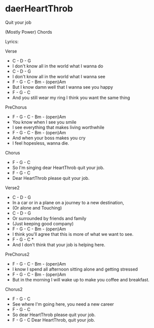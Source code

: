 # daerHeartThrob
Quit your job

(Mostly Power) Chords


Lyrics:

Verse
* C - D - G
* I don't know all in the world what I wanna do
* C - D - G
* I don't know all in the world what I wanna see
* F - G - C - Bm - (open)Am
* But I know damn well that I wanna see you happy
* F - G - C
* And you still wear my ring
I think you want the same thing

PreChorus
* F - G - C - Bm - (open)Am
* You know when I see you smile
* I see everything that makes living worthwhile
* F - G - C - Bm - (open)Am 
* And when your boss makes you cry
* I feel hopesless, wanna die.

Chorus
* F - G - C 
* So I'm singing dear HeartThrob quit your job.
* F - G - C 
* Dear HeartThrob please quit your job.

Verse2
* C - D - G 
* In a car or in a plane on a journey to a new destination,
* (Or alone and Touching)
* C - D - G 
* Or surrounded by friends and family
* (Just keeping good company)
* F - G - C - Bm - (open)Am 
* I think you'll agree that this is more of what we want to see.
* F - G - C *
* And I don't think that your job is helping here.

PreChorus2
* F - G - C - Bm - (open)Am 
* I know I spend all afternoon sitting alone and getting stressed
* F - G - C - Bm - (open)Am 
* But in the morning I will wake up to make you coffee and breakfast.

Chorus2
* F - G - C 
* See where I'm going here, you need a new career
* F - G - C 
* So dear HeartThrob please quit your job.
* F - G - C 
Dear HeartThrob, quit your job.
